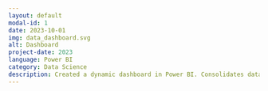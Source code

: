 ```yaml
---
layout: default
modal-id: 1
date: 2023-10-01
img: data_dashboard.svg
alt: Dashboard
project-date: 2023
language: Power BI
category: Data Science
description: Created a dynamic dashboard in Power BI. Consolidates data from several databases. Performs conditional joins, lookups and filtering across multiple datasets. Allows staff to view and analyse resource demands across music practice rooms, event spaces and equipment hire. Identified teaching schedule changes that could increase teaching capacity by up to 30%. Guiding the construction of additional rehearsal spaces by highlighting the demand for specific room configurations
---
```

